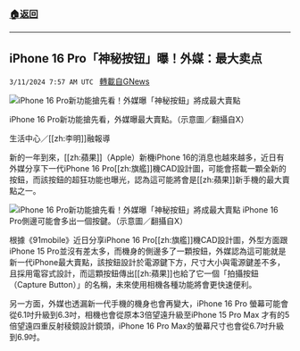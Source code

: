 ###  [:house:返回](README.md)
---


## iPhone 16 Pro「神秘按钮」曝！外媒：最大卖点
`3/11/2024 7:57 AM UTC ` [轉載自GNews](https://gnews.org/articles/2383712)

![iPhone 16 Pro新功能搶先看！外媒曝「神秘按鈕」將成最大賣點](https://cdn.ftvnews.com.tw/manasystem/FileData/News/ed40a096-2a10-4045-ae36-0ee0beb7ca6e.jpg "iPhone 16 Pro新功能搶先看！外媒曝「神秘按鈕」將成最大賣點")

iPhone 16 Pro新功能搶先看，外媒曝最大賣點。（示意圖／翻攝自X）

生活中心／[[zh:李明]]融報導

新的一年到來，[[zh:蘋果]]（Apple）新機iPhone 16的消息也越來越多，近日有外媒分享下一代iPhone 16 Pro[[zh:旗艦]]機CAD設計圖，可能會搭載一顆全新的按鈕，而該按鈕的超狂功能也曝光，認為這可能將會是[[zh:蘋果]]新手機的最大賣點之一。

![iPhone 16 Pro新功能搶先看！外媒曝「神秘按鈕」將成最大賣點](https://cdn.ftvnews.com.tw/summernotefiles/News/6af6e87d-3e97-4f87-b664-cdc23b2e11d6.jpg "iPhone 16 Pro新功能搶先看！外媒曝「神秘按鈕」將成最大賣點") iPhone 16 Pro側邊可能會多出一個按鍵。（示意圖／翻攝自X）

根據《91mobile》近日分享iPhone 16 Pro[[zh:旗艦]]機CAD設計圖，外型方面跟iPhone 15 Pro並沒有差太多，而機身的側邊多了一顆按鈕，外媒認為這可能就是新一代iPhone最大賣點，該按鈕設計於電源鍵下方，尺寸大小與電源鍵差不多，且採用電容式設計，而這顆按鈕傳出[[zh:蘋果]]也給了它一個「拍攝按鈕（Capture Button）」的名稱，未來使用相機各種功能將會更快速便利。

另一方面，外媒也透漏新一代手機的機身也會再變大，iPhone 16 Pro 螢幕可能會從6.1吋升級到6.3吋，相機也會從原本3倍望遠升級至iPhone 15 Pro Max 才有的5倍望遠四重反射稜鏡設計鏡頭，iPhone 16 Pro Max的螢幕尺寸也會從6.7吋升級到6.9吋。
